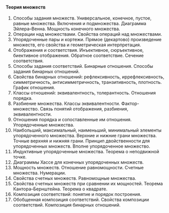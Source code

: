 #### Теория множеств
1. Способы задания множеств. Универсальное, конечное, пустое, равные множества. Включения и подмножества. Диаграмма Эйлера–Венна. Мощность конечного множества.
2. Операции над множествами. Свойства операций над множествами.
3. Упорядоченные пары и кортежи. Прямое (декартово) произведение множеств, его свойства и геометрическая интерпретация.
4. Отображения и соответствия. Инъективное, сюръективное, биективное отображения. Обратное соответствие. Сечение соответствия.
5. Способы задания соответствий. Бинарные отношения. Способы задания бинарных отношений.
6. Свойства бинарных отношений: рефлексивность, иррефлексивность, симметричность, антисимметричность, транзитивность, плотность. График отношения.
7. Классы отношений: эквивалентность, толерантность. Отношения порядка.
8. Разбиение множества. Классы эквивалентности. Фактор-множество. Связь понятий отображения, разбиения, эквивалентности.
9. Отношения порядка и сопоставленные им отношения. Упорядоченные множества.
10. Наибольший, максимальный, наименьший, минимальный элементы упорядоченного множества. Верхние и нижние грани множества. Точные верхняя и нижняя грани. Принцип двойственности для упорядоченных множеств. Вполне упорядоченное множество.
11. Индуктивные упорядоченные множества. Теорема о неподвижной точке.
12. Диаграммы Хассе для конечных упорядоченных множеств.
13. Мощность множеств. Отношение равномощности. Счетные множества. Нумерации.
14. Свойства счетных множеств. Равномощные множества.
15. Свойства счетных множеств при сравнении их мощностей. Теорема Кантора–Бернштейна. Теорема о квадрате.
16. Композиция соответствий: понятие и порядок построения.
17. Обобщенная композиция соответствий. Свойства композиции соответствий. Композиция бинарных отношений.
